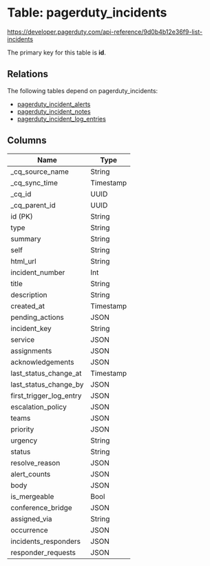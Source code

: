 # Table: pagerduty_incidents

https://developer.pagerduty.com/api-reference/9d0b4b12e36f9-list-incidents

The primary key for this table is **id**.

## Relations

The following tables depend on pagerduty_incidents:
  - [pagerduty_incident_alerts](pagerduty_incident_alerts.md)
  - [pagerduty_incident_notes](pagerduty_incident_notes.md)
  - [pagerduty_incident_log_entries](pagerduty_incident_log_entries.md)

## Columns

| Name          | Type          |
| ------------- | ------------- |
|_cq_source_name|String|
|_cq_sync_time|Timestamp|
|_cq_id|UUID|
|_cq_parent_id|UUID|
|id (PK)|String|
|type|String|
|summary|String|
|self|String|
|html_url|String|
|incident_number|Int|
|title|String|
|description|String|
|created_at|Timestamp|
|pending_actions|JSON|
|incident_key|String|
|service|JSON|
|assignments|JSON|
|acknowledgements|JSON|
|last_status_change_at|Timestamp|
|last_status_change_by|JSON|
|first_trigger_log_entry|JSON|
|escalation_policy|JSON|
|teams|JSON|
|priority|JSON|
|urgency|String|
|status|String|
|resolve_reason|JSON|
|alert_counts|JSON|
|body|JSON|
|is_mergeable|Bool|
|conference_bridge|JSON|
|assigned_via|String|
|occurrence|JSON|
|incidents_responders|JSON|
|responder_requests|JSON|